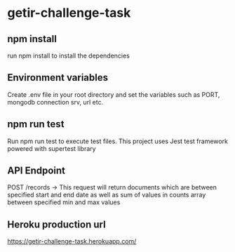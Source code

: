 # getir-challenge-task

## npm install
run npm install to install the dependencies

## Environment variables
Create .env file in your root directory and set the variables such as PORT, mongodb connection srv, url etc.

## npm run test
Run npm run test to execute test files. This project uses Jest test framework powered with supertest library

## API Endpoint
POST /records -> This request will return documents which are between specified start and end date as well as sum of values in counts array between specified min and max values

## Heroku production url
https://getir-challenge-task.herokuapp.com/
